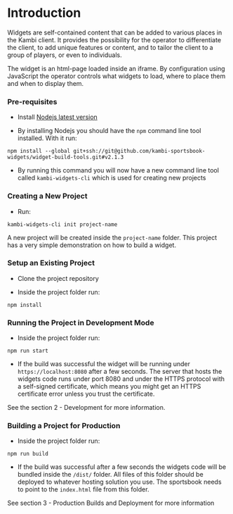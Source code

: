 # Introduction

Widgets are self-contained content that can be added to various places in the Kambi client. It provides the possibility for the operator to differentiate the client, to add unique features or content, and to tailor the client to a group of players, or even to individuals.

The widget is an html-page loaded inside an iframe. By configuration using JavaScript the operator controls what widgets to load, where to place them and when to display them.


### Pre-requisites

 - Install [Nodejs latest version](https://nodejs.org/en/)

 - By installing Nodejs you should have the `npm` command line tool installed. With it run:

 `npm install --global git+ssh://git@github.com/kambi-sportsbook-widgets/widget-build-tools.git#v2.1.3`

 - By running this command you will now have a new command line tool called `kambi-widgets-cli` which is used for creating new projects

### Creating a New Project

 - Run:

 `kambi-widgets-cli init project-name`

 A new project will be created inside the `project-name` folder. This project has a very simple demonstration on how to build a widget.

### Setup an Existing Project

 - Clone the project repository

 - Inside the project folder run:

 `npm install`

### Running the Project in Development Mode

  - Inside the project folder run:

  `npm run start`

  - If the build was successful the widget will be running under `https://localhost:8080` after a few seconds. The server that hosts the widgets code runs under port 8080 and under the HTTPS protocol with a self-signed certificate, which means you might get an HTTPS certificate error unless you trust the certificate.

See the section 2 - Development for more information.

### Building a Project for Production

- Inside the project folder run:

 `npm run build`

 - If the build was successful after a few seconds the widgets code will be bundled inside the `/dist/` folder. All files of this folder should be deployed to whatever hosting solution you use. The sportsbook needs to point to the `index.html` file from this folder.

See section 3 - Production Builds and Deployment for more information
